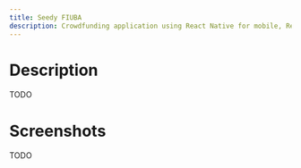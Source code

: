 ```yaml
---
title: Seedy FIUBA
description: Crowdfunding application using React Native for mobile, React for web office, and Node.js and FastAPI for backend REST microservices
---
```


<!-- ##################################################################### -->

# Description

TODO

<!-- ##################################################################### -->

# Screenshots

TODO

<!-- ##################################################################### -->
